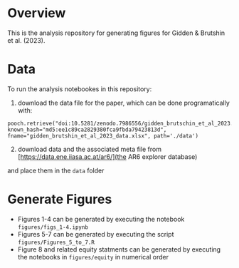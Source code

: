 # Overview

This is the analysis repository for generating figures for Gidden & Brutshin et al. (2023).

# Data

To run the analysis notebookes in this repository:

1. download the data file for the paper, which can be done programatically with:

```
pooch.retrieve("doi:10.5281/zenodo.7986556/gidden_brutschin_et_al_2023.xlsx", known_hash="md5:ee1c89ca2829380fca9fbda79423813d", fname="gidden_brutshin_et_al_2023_data.xlsx", path='./data')
```

2. download data and the associated meta file from 
[https://data.ene.iiasa.ac.at/ar6/](the AR6 explorer database)

and place them in the `data` folder

# Generate Figures

- Figures 1-4 can be generated by executing the notebook `figures/figs_1-4.ipynb`
- Figures 5-7 can be generated by executing the script `figures/Figures_5_to_7.R`
- Figure 8 and related equity statments can be generated by executing the notebooks in `figures/equity` in numerical order

